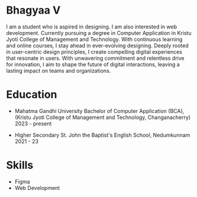 # Bhagyaa V
I am a student who is aspired in designing. I am also interested in web development. Currently pursuing a degree in Computer Application in Kristu Jyoti College of Management and Technology. With continuous learning and online courses, I stay ahead in ever-evolving designing. Deeply rooted in user-centric design principles, I create compelling digital experiences that resonate in users. With unwavering commitment and relentless drive for innovation, I aim to shape the future of digital interactions, leaving a lasting impact on teams and organizations.


# Education

- Mahatma Gandhi University
  Bachelor of Computer Application
  (BCA), (Kristu Jyoti College of
  Management and Technology,
  Changanacherry) 2023 - present

- Higher Secondary 
  St. John the Baptist's
  English School, Nedumkunnam
  2021 - 23


# Skills

- Figma
- Web Development
  
